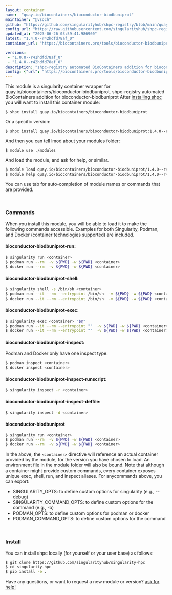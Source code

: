 ```yaml
---
layout: container
name:  "quay.io/biocontainers/bioconductor-biodbuniprot"
maintainer: "@vsoch"
github: "https://github.com/singularityhub/shpc-registry/blob/main/quay.io/biocontainers/bioconductor-biodbuniprot/container.yaml"
config_url: "https://raw.githubusercontent.com/singularityhub/shpc-registry/main/quay.io/biocontainers/bioconductor-biodbuniprot/container.yaml"
updated_at: "2023-06-26 03:59:41.986960"
latest: "1.4.0--r42hdfd78af_0"
container_url: "https://biocontainers.pro/tools/bioconductor-biodbuniprot"

versions:
 - "1.0.0--r41hdfd78af_0"
 - "1.4.0--r42hdfd78af_0"
description: "shpc-registry automated BioContainers addition for bioconductor-biodbuniprot"
config: {"url": "https://biocontainers.pro/tools/bioconductor-biodbuniprot", "maintainer": "@vsoch", "description": "shpc-registry automated BioContainers addition for bioconductor-biodbuniprot", "latest": {"1.4.0--r42hdfd78af_0": "sha256:371da0dce958e5776a01c476b5dca565b3ef2cf1ec74f7b1f52a906672e17e47"}, "tags": {"1.0.0--r41hdfd78af_0": "sha256:873f071c1cdf8a23b6313727703132c9fdd42e4bfe46c8b35a54707deb58c48c", "1.4.0--r42hdfd78af_0": "sha256:371da0dce958e5776a01c476b5dca565b3ef2cf1ec74f7b1f52a906672e17e47"}, "docker": "quay.io/biocontainers/bioconductor-biodbuniprot"}
---
```


This module is a singularity container wrapper for quay.io/biocontainers/bioconductor-biodbuniprot.
shpc-registry automated BioContainers addition for bioconductor-biodbuniprot
After [installing shpc](#install) you will want to install this container module:


```bash
$ shpc install quay.io/biocontainers/bioconductor-biodbuniprot
```

Or a specific version:

```bash
$ shpc install quay.io/biocontainers/bioconductor-biodbuniprot:1.4.0--r42hdfd78af_0
```

And then you can tell lmod about your modules folder:

```bash
$ module use ./modules
```

And load the module, and ask for help, or similar.

```bash
$ module load quay.io/biocontainers/bioconductor-biodbuniprot/1.4.0--r42hdfd78af_0
$ module help quay.io/biocontainers/bioconductor-biodbuniprot/1.4.0--r42hdfd78af_0
```

You can use tab for auto-completion of module names or commands that are provided.

<br>

### Commands

When you install this module, you will be able to load it to make the following commands accessible.
Examples for both Singularity, Podman, and Docker (container technologies supported) are included.

#### bioconductor-biodbuniprot-run:

```bash
$ singularity run <container>
$ podman run --rm  -v ${PWD} -w ${PWD} <container>
$ docker run --rm  -v ${PWD} -w ${PWD} <container>
```

#### bioconductor-biodbuniprot-shell:

```bash
$ singularity shell -s /bin/sh <container>
$ podman run --it --rm --entrypoint /bin/sh  -v ${PWD} -w ${PWD} <container>
$ docker run --it --rm --entrypoint /bin/sh  -v ${PWD} -w ${PWD} <container>
```

#### bioconductor-biodbuniprot-exec:

```bash
$ singularity exec <container> "$@"
$ podman run --it --rm --entrypoint ""  -v ${PWD} -w ${PWD} <container> "$@"
$ docker run --it --rm --entrypoint ""  -v ${PWD} -w ${PWD} <container> "$@"
```

#### bioconductor-biodbuniprot-inspect:

Podman and Docker only have one inspect type.

```bash
$ podman inspect <container>
$ docker inspect <container>
```

#### bioconductor-biodbuniprot-inspect-runscript:

```bash
$ singularity inspect -r <container>
```

#### bioconductor-biodbuniprot-inspect-deffile:

```bash
$ singularity inspect -d <container>
```



#### bioconductor-biodbuniprot

```bash
$ singularity run <container>
$ podman run --rm  -v ${PWD} -w ${PWD} <container>
$ docker run --rm  -v ${PWD} -w ${PWD} <container>
```


In the above, the `<container>` directive will reference an actual container provided
by the module, for the version you have chosen to load. An environment file in the
module folder will also be bound. Note that although a container
might provide custom commands, every container exposes unique exec, shell, run, and
inspect aliases. For anycommands above, you can export:

 - SINGULARITY_OPTS: to define custom options for singularity (e.g., --debug)
 - SINGULARITY_COMMAND_OPTS: to define custom options for the command (e.g., -b)
 - PODMAN_OPTS: to define custom options for podman or docker
 - PODMAN_COMMAND_OPTS: to define custom options for the command

<br>

### Install

You can install shpc locally (for yourself or your user base) as follows:

```bash
$ git clone https://github.com/singularityhub/singularity-hpc
$ cd singularity-hpc
$ pip install -e .
```

Have any questions, or want to request a new module or version? [ask for help!](https://github.com/singularityhub/singularity-hpc/issues)
